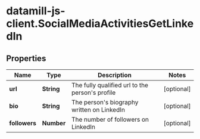# datamill-js-client.SocialMediaActivitiesGetLinkedIn

## Properties
Name | Type | Description | Notes
------------ | ------------- | ------------- | -------------
**url** | **String** | The fully qualified url to the person&#39;s profile | [optional] 
**bio** | **String** | The person&#39;s biography written on LinkedIn | [optional] 
**followers** | **Number** | The number of followers on LinkedIn | [optional] 



